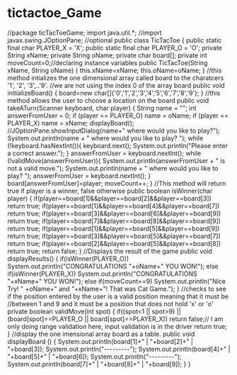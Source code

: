 # tictactoe_Game

//package ticTacToeGame;
import java.util.*;
//import javax.swing.JOptionPane; //optional
public class TicTacToe
{
	  public static final char PLAYER_X = 'X';
    public static final char PLAYER_O = 'O';
    private String xName;
    private String oName;
    private char board[];
    private int moveCount=0;//declaring instance variables
	public TicTacToe(String xName, String oName) 
	{
        this.xName=xName;
        this.oName=oName;
	}
    //this method intializes the one dimensional array called board to the charatcers '1', '2', '3',..'9'.
    //we are not using the index 0 of the array board
	public void initializeBoard()
	{
		 board=new char[]{'0','1','2','3','4','5','6','7','8','9'};
	}
    //this method allows the user to choose a location on the board
	public void takeATurn(Scanner keyboard, char player) {
        String name = "";
        int answerFromUser = 0;
        if (player == PLAYER_O)
            name = oName;
        if (player == PLAYER_X)
            name = xName;
        displayBoard();
        //JOptionPane.showInputDialog(name+" where would you like to play?");
        System.out.println(name + " where would you like to play? ");
        while (!keyboard.hasNextInt()){
            keyboard.next();
            System.out.println("Please enter a correct answer.");
        }
        answerFromUser = keyboard.nextInt();
        while (!validMove(answerFromUser)){
            System.out.println(answerFromUser + " is not a valid move.");
            System.out.println(name + " where would you like to play? ");
            answerFromUser = keyboard.nextInt();
         }
        board[answerFromUser]=player;
        moveCount++;
    }
    //This method will return true if player is a winner, false otherwise
	public boolean isWinner(char player)
	{
        if(player==board[1]&&player==board[2]&&player==board[3])
            return true;
        if(player==board[1]&&player==board[4]&&player==board[7])
            return true;
        if(player==board[3]&&player==board[6]&&player==board[9])
            return true;
        if(player==board[7]&&player==board[8]&&player==board[9])
            return true;
        if(player==board[1]&&player==board[5]&&player==board[9])
            return true;
        if(player==board[3]&&player==board[5]&&player==board[7])
            return true;
        if(player==board[2]&&player==board[5]&&player==board[8])
            return true;
        return false;
	}
	//Displays the result of the game
	public void displayResults()
	{
        if(isWinner(PLAYER_O))
            System.out.println("CONGRATULATIONS "+oName+" YOU WON!");
        else if(isWinner(PLAYER_X))
            System.out.println("CONGRATULATIONS "+xName+" YOU WON!");
        else if(moveCount==9)
            System.out.println("Nice Try! " +oName+" and "+xName+"! That was Cat Game.");
    }
	//checks to see if the position entered by the user is a valid position meaning that it must be \
    //between 1 and 9 and it must be a position that does not hold 'x' or 'o'
	private boolean validMove(int spot)
	{
        if((spot<1 || spot>9) || (board[spot]==PLAYER_O || board[spot]==PLAYER_X))
            return false;// I am only doing range validation here, input validation is in the driver
        return true;
	}
    //display the one imensional array board as a table.
	public void displayBoard ()
	{
		System.out.println(board[1]+" | "+board[2]+" | "+board[3]);
        System.out.println("---------");
        System.out.println(board[4]+" | "+board[5]+" | "+board[6]);
        System.out.println("---------");
        System.out.println(board[7]+" | "+board[8]+" | "+board[9]);
	}
}
